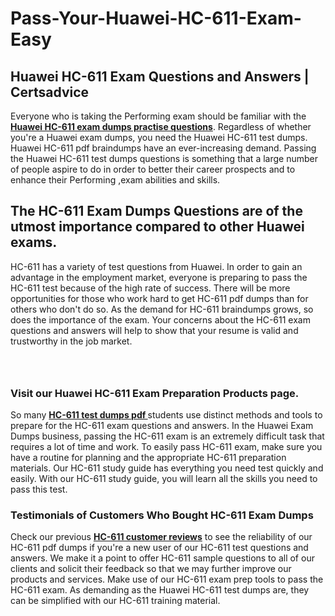 # Pass-Your-Huawei-HC-611-Exam-Easy
<h2><strong>Huawei HC-611 Exam Questions and Answers | Certsadvice</strong></h2> <p>Everyone who is taking the Performing exam should be familiar with the <a href="http://www.certsadvice.com/huawei/hc-611-practice-questions"><strong>Huawei HC-611 exam dumps practise questions</strong></a>. Regardless of whether you&#39;re a Huawei exam dumps, you need the Huawei HC-611 test dumps. Huawei HC-611 pdf braindumps have an ever-increasing demand. Passing the Huawei HC-611 test dumps questions is something that a large number of people aspire to do in order to better their career prospects and to enhance their Performing ,exam abilities and skills.</p> <h2><strong>The HC-611 Exam Dumps Questions are of the utmost importance compared to other Huawei exams.</strong></h2> <p>HC-611 has a variety of test questions from Huawei. In order to gain an advantage in the employment market, everyone is preparing to pass the HC-611 test because of the high rate of success. There will be more opportunities for those who work hard to get HC-611 pdf dumps than for others who don&#39;t do so. As the demand for HC-611 braindumps grows, so does the importance of the exam. Your concerns about the HC-611 exam questions and answers will help to show that your resume is valid and trustworthy in the job market.</p> <p><a href="http://www.certsadvice.com/huawei/hc-611-practice-questions" style="display: block; padding: 1em 0; text-align: center; "><img alt="" src="https://1.bp.blogspot.com/-RUOr8Wn-CRk/YUYAxC8kcHI/AAAAAAAAAnw/F7BbdI3tw8QDj5z8iX0vQAioQzKiUxduwCLcBGAsYHQ/s0/unnamed.jpg" /></a></p> <h3><strong>Visit our Huawei HC-611 Exam Preparation Products page.</strong></h3> <p>So many <a href="http://www.certsadvice.com/huawei/hc-611-practice-questions"><strong>HC-611 test dumps pdf </strong></a>students use distinct methods and tools to prepare for the HC-611 exam questions and answers. In the Huawei Exam Dumps business, passing the HC-611 exam is an extremely difficult task that requires a lot of time and work. To easily pass HC-611 exam, make sure you have a routine for planning and the appropriate HC-611 preparation materials. Our HC-611 study guide has everything you need test quickly and easily. With our HC-611 study guide, you will learn all the skills you need to pass this test.</p> <h3><strong>Testimonials of Customers Who Bought HC-611 Exam Dumps</strong></h3> <p>Check our previous <a href="http://www.certsadvice.com/huawei/hc-611-practice-questions"><strong>HC-611 customer reviews</strong></a> to see the reliability of our HC-611 pdf dumps if you&#39;re a new user of our HC-611 test questions and answers. We make it a point to offer HC-611 sample questions to all of our clients and solicit their feedback so that we may further improve our products and services. Make use of our HC-611 exam prep tools to pass the HC-611 exam. As demanding as the Huawei HC-611 test dumps are, they can be simplified with our HC-611 training material.</p>
